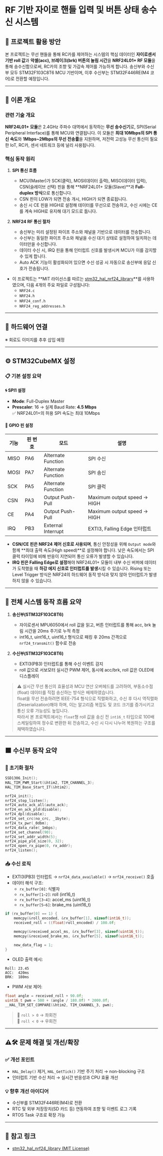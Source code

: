 # RF 기반 자이로 핸들 입력 및 버튼 상태 송수신 시스템

## 🎯 프로젝트 활용 방안
본 프로젝트는 무선 핸들을 통해 RC카를 제어하는 시스템의 핵심 데이터인 **자이로센서 기반 roll 값**과 **악셀(acc), 브레이크(brk) 버튼의 눌림 시간**을 **NRF24L01+ RF 모듈**을 통해 송수신함으로써, RC카의 조향 및 가감속 제어를 가능하게 합니다. 송신부와 수신부 모두 STM32F103C8T6 MCU 기반이며, 이후 수신부는 STM32F446RE(M4 코어)로 전환할 예정입니다.

---

## 📖 이론 개요

### 관련 기술 개요

**NRF24L01+ 모듈**은 2.4GHz 주파수 대역에서 동작하는 **무선 송수신기**로, SPI(Serial Peripheral Interface)를 통해 MCU와 연결됩니다. 이 모듈은 **최대 10Mbps의 SPI 통신 속도**와 **1Mbps~2Mbps의 무선 전송률**을 지원하며, 저전력 고성능 무선 통신이 필요한 IoT, RC카, 센서 네트워크 등에 널리 사용됩니다.

### 핵심 동작 원리

1. **SPI 통신 흐름**  
   - MCU(Master)가 SCK(클럭), MOSI(데이터 출력), MISO(데이터 입력), CSN(슬레이브 선택) 핀을 통해 **NRF24L01+ 모듈(Slave)**과 **Full-duplex 방식**으로 통신합니다.
   - CSN 핀이 LOW가 되면 전송 개시, HIGH가 되면 종료됩니다.
   - 송신 시 CE 핀을 HIGH로 설정해 데이터를 무선으로 전송하고, 수신 시에는 CE를 계속 HIGH로 유지해 대기 모드로 둡니다.

2. **NRF24 RF 통신 절차**  
   - 송신부는 미리 설정된 파이프 주소와 채널을 기반으로 데이터를 전송합니다.
   - 수신부는 동일한 파이프 주소와 채널을 수신 대기 상태로 설정하여 일치하는 데이터만을 수신합니다.
   - 데이터 수신 시, IRQ 핀을 통해 인터럽트 신호를 발생시켜 MCU가 이를 감지할 수 있게 합니다.
   - Auto ACK 기능이 활성화되어 있으면 수신 성공 시 자동으로 송신부에 응답 신호가 전송됩니다.

- 이 프로젝트는 **MIT 라이선스를 따르는 [stm32_hal_nrf24_library](https://github.com/developer328/stm32_hal_nrf24_library)**를 사용하였으며, 다음 4개의 주요 파일로 구성됩니다:
  - `NRF24.c`
  - `NRF24.h`
  - `NRF24_conf.h`
  - `NRF24_reg_addresses.h`

---

## 🔌 하드웨어 연결

※ 회로도 이미지를 추후 삽입 예정

---

## ⚙️ STM32CubeMX 설정

### 📋 기본 설정 요약

#### 🌀 SPI1 설정
- **Mode**: Full-Duplex Master  
- **Prescaler**: 16 → 실제 Baud Rate: **4.5 Mbps**  
✅ NRF24L01+의 허용 SPI 속도는 최대 10Mbps

#### 📌 GPIO 핀 설정

| 기능   | 핀 번호 | 모드               | 설명                             |
|--------|---------|--------------------|----------------------------------|
| MISO   | PA6     | Alternate Function | SPI 수신                         |
| MOSI   | PA7     | Alternate Function | SPI 송신                         |
| SCK    | PA5     | Alternate Function | SPI 클럭                         |
| CSN    | PA3     | Output Push-Pull   | Maximum output speed → HIGH      |
| CE     | PA4     | Output Push-Pull   | Maximum output speed → HIGH      |
| IRQ    | PB3     | External Interrupt | EXTI3, Falling Edge 인터럽트     |

- **CSN/CE 핀은 NRF24 제어 신호로 사용되며**, 통신 안정성을 위해 `Output mode`와 함께 **최대 출력 속도(High speed)**로 설정해야 합니다. 낮은 속도에서는 SPI 클럭 타이밍에 비해 반응이 지연되어 통신 오류가 발생할 수 있습니다.
- **IRQ 핀은 Falling Edge로 설정**해야 NRF24L01+ 모듈이 내부 수신 버퍼에 데이터가 도착했을 때 **하강 에지 신호로 인터럽트를 발생**시킬 수 있습니다. Rising 또는 Level Trigger 방식은 NRF24의 하드웨어 동작 방식과 맞지 않아 인터럽트가 발생하지 않을 수 있습니다.

---

## 📶 전체 시스템 동작 흐름 요약

1. **송신부(STM32F103C8T6)**  
   - 자이로센서 MPU6050에서 roll 값을 읽고, 버튼 인터럽트를 통해 acc, brk 눌림 시간을 20ms 주기로 누적 측정  
   - int16_t, uint16_t, uint16_t 형식으로 패킹 후 20ms 간격으로 `nrf24_transmit()` 함수로 전송

2. **수신부(STM32F103C8T6)**  
   - EXTI3(PB3) 인터럽트를 통해 수신 이벤트 감지  
   - roll 값으로 서보모터 실시간 PWM 제어, 동시에 acc/brk, roll 값은 OLED에 디스플레이

> ⚠️ 실시간 무선 통신의 효율성과 MCU 연산 오버헤드를 고려하여, 부동소수점(float) 데이터를 직접 송신하는 방식은 배제하였습니다.  
> float을 무선 전송하려면 IEEE-754 형식으로 직렬화하고, 수신 후 다시 역직렬화(Deserialization)해야 하며, 이는 알고리즘 복잡도 및 코드 크기를 증가시키고 통신 오류 가능성도 높입니다.  
> 따라서 본 프로젝트에서는 `float`형 roll 값을 송신 전 `int16_t` 타입으로 100배 스케일링하여 정수로 변환한 뒤 전송하고, 수신 시 다시 나누어 복원하는 구조를 채택하였습니다.
---

## 🟩 수신부 동작 요약

### 🔧 초기화 절차

```c
SSD1306_Init();
HAL_TIM_PWM_Start(&htim2, TIM_CHANNEL_3);
HAL_TIM_Base_Start_IT(&htim2);

nrf24_init();
nrf24_stop_listen();
nrf24_auto_ack_all(auto_ack);
nrf24_en_ack_pld(disable);
nrf24_dpl(disable);
nrf24_set_crc(no_crc, _1byte);
nrf24_tx_pwr(_0dbm);
nrf24_data_rate(_1mbps);
nrf24_set_channel(90);
nrf24_set_addr_width(5);
nrf24_pipe_pld_size(0, 32);
nrf24_open_rx_pipe(0, rx_addr);
nrf24_listen();
```

### 📥 수신 로직

- EXTI3(PB3) 인터럽트 → `nrf24_data_available()` → `nrf24_receive()` 호출
- 데이터 해석 구조:
  - `rx_buffer[0]`: 식별자
  - `rx_buffer[1~2]`: roll (int16_t)
  - `rx_buffer[3~4]`: accel_ms (uint16_t)
  - `rx_buffer[5~6]`: brake_ms (uint16_t)

```c
if (rx_buffer[0] == 1) {
    memcpy(&roll_encoded, &rx_buffer[1], sizeof(int16_t));
    received_roll = ((float)roll_encoded) / 100.0f;

    memcpy(&received_accel_ms, &rx_buffer[3], sizeof(uint16_t));
    memcpy(&received_brake_ms, &rx_buffer[5], sizeof(uint16_t));

    new_data_flag = 1;
}
```

- OLED 출력 예시:

```
Roll: 23.45
ACC:  420ms
BRK:  180ms
```

- PWM 서보 제어:

```c
float angle = received_roll + 90.0f;
uint16_t pwm = 500 + (angle / 180.0f) * 2000.0f;
__HAL_TIM_SET_COMPARE(&htim2, TIM_CHANNEL_3, pwm);
```

> 🧭 `roll > 0` → 좌회전  
> 🧭 `roll < 0` → 우회전

---

## ⚠️🛠️ 문제 해결 및 개선/확장

### ✅ 개선 포인트

- `HAL_Delay()` 제거, `HAL_GetTick()` 기반 주기 처리 → non-blocking 구조
- 인터럽트 기반 수신 처리 → 실시간 반응성과 CPU 효율 개선

### 💡 향후 개선 아이디어

- 수신부를 STM32F446RE(M4)로 전환  
- RTC 및 외부 저장장치(SD 카드 등) 연동하여 조향 및 이벤트 로그 기록  
- RTOS Task 구조로 확장 가능

---

## 🔗 참고 링크

- [stm32_hal_nrf24_library (MIT License)](https://github.com/developer328/stm32_hal_nrf24_library)
